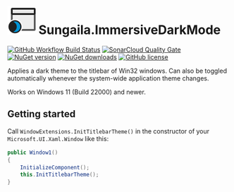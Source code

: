 # ![ImmersiveDarkMode Logo](https://raw.githubusercontent.com/sungaila/ImmersiveDarkMode/master/etc/Icon_64.png) Sungaila.ImmersiveDarkMode

[![GitHub Workflow Build Status](https://img.shields.io/github/actions/workflow/status/sungaila/ImmersiveDarkMode/dotnet.yml?event=push&style=flat-square&logo=github&logoColor=white)](https://github.com/sungaila/ImmersiveDarkMode/actions/workflows/dotnet.yml)
[![SonarCloud Quality Gate](https://img.shields.io/sonar/quality_gate/sungaila_ImmersiveDarkMode?server=https%3A%2F%2Fsonarcloud.io&style=flat-square&logo=sonarcloud&logoColor=white)](https://sonarcloud.io/dashboard?id=sungaila_ImmersiveDarkMode)
[![NuGet version](https://img.shields.io/nuget/v/Sungaila.ImmersiveDarkMode.WinUI.svg?style=flat-square&logo=nuget&logoColor=white)](https://www.nuget.org/packages/Sungaila.ImmersiveDarkMode.WinUI/)
[![NuGet downloads](https://img.shields.io/nuget/dt/Sungaila.ImmersiveDarkMode.WinUI.svg?style=flat-square&logo=nuget&logoColor=white)](https://www.nuget.org/packages/Sungaila.ImmersiveDarkMode.WinUI/)
[![GitHub license](https://img.shields.io/github/license/sungaila/ImmersiveDarkMode?style=flat-square)](https://github.com/sungaila/ImmersiveDarkMode/blob/master/LICENSE)

Applies a dark theme to the titlebar of Win32 windows. Can also be toggled automatically whenever the system-wide application theme changes.

Works on Windows 11 (Build 22000) and newer.

## Getting started
Call `WindowExtensions.InitTitlebarTheme()` in the constructor of your `Microsoft.UI.Xaml.Window` like this:
```csharp
public Window1()
{
    InitializeComponent();
    this.InitTitlebarTheme();
}
```